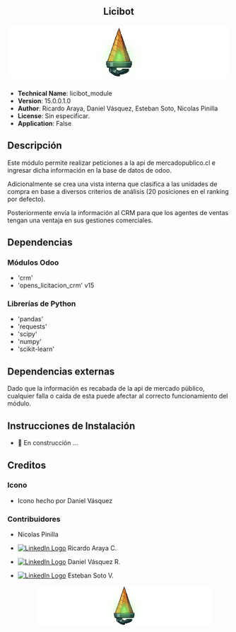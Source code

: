 <h2 align="center">
  <p align="center">Licibot</p>
  <p align="center"><img src="licibot_module/static/banner.png" width="1200"></p>
</h2>

- **Technical Name**: licibot_module
- **Version**: 15.0.0.1.0
- **Author**: Ricardo Araya, Daniel Vásquez, Esteban Soto, Nicolas Pinilla
- **License**: Sin especificar.
- **Application**: False

## Descripción
Este módulo permite realizar peticiones a la api de mercadopublico.cl 
e ingresar dicha información en la base de datos de odoo.

Adicionalmente se crea una vista interna que clasifica a las unidades de compra
en base a diversos criterios de análisis (20 posiciones en el ranking por defecto).

Posteriormente envía la información al CRM para que los agentes de ventas tengan 
una ventaja en sus gestiones comerciales.

## Dependencias

### Módulos Odoo
- 'crm'
- 'opens_licitacion_crm' v15

### Librerías de Python
- 'pandas'
- 'requests'
- 'scipy'
- 'numpy'
- 'scikit-learn'

## Dependencias externas
Dado que la información es recabada de la api de mercado público, cualquier 
falla o caída de esta puede afectar al correcto funcionamiento del módulo.

## Instrucciones de Instalación
- 🚧 En construcción ...

## Creditos

### Icono
- Icono hecho por Daniel Vásquez 

### Contribuidores
- Nicolas Pinilla 
- [![LinkedIn Logo](https://img.shields.io/badge/LinkedIn-0077B5?style=for-the-badge&logo=linkedin&logoColor=white)](https://www.linkedin.com/in/ricardo-araya-calfio/ "Perfil de Ricardo Araya C.") Ricardo Araya C.
- [![LinkedIn Logo](https://img.shields.io/badge/LinkedIn-0077B5?style=for-the-badge&logo=linkedin&logoColor=white)](https://www.linkedin.com/in/daniel-vasquez-r/ "Perfil de Daniel Vásquez R.") Daniel Vásquez R. 
- [![LinkedIn Logo](https://img.shields.io/badge/LinkedIn-0077B5?style=for-the-badge&logo=linkedin&logoColor=white)](https://www.linkedin.com/in/esteban-soto-valenzuela/ "Perfil de Esteban Soto V.") Esteban Soto V.

  <p align="center"><img src="licibot_module/static/banner.png" width="400"></p>

